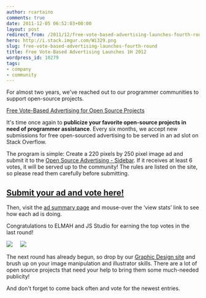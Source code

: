 ```yaml
---
author: rcartaino
comments: true
date: 2011-12-05 06:52:03+00:00
layout: post
redirect_from: /2011/12/free-vote-based-advertising-launches-fourth-round
hero: http://i.stack.imgur.com/Wi329.png
slug: free-vote-based-advertising-launches-fourth-round
title: Free Vote-Based Advertising Launches 1H 2012
wordpress_id: 10279
tags:
- company
- community
---
```


For almost two years, we've reached out to our programmer communities to support open-source projects.

[Free Vote-Based Advertising for Open Source Projects](../2009/12/free-vote-based-advertising-for-open-source-projects/)

It's time once again to **publicize your favorite open-source projects in need of programmer assistance**. Every six months, we accept new submissions for free open-sourced advertising to be served in an ad slot on Stack Overflow.

The program is simple: Create a 220 pixels by 250 pixel image ad and submit it to the [Open Source Advertising - Sidebar](http://meta.stackoverflow.com/questions/114442/open-source-advertising-sidebar-1h-2012). If it receives at least 6 votes, it will be served up to the community! The rules are listed on the site, so please read them carefully before submitting.


## [Submit your ad and vote here!](http://meta.stackoverflow.com/questions/114442/open-source-advertising-sidebar-1h-2012)


Then, visit the [ad summary page](http://rads.stackoverflow.com/ossads/all) and mouse-over the ‘view stats’ link to see how each ad is doing.

Congratulations to ELMAH and JS Studio for earning the top votes in the last round!

[![](http://i.stack.imgur.com/Wi329.png)](http://meta.stackoverflow.com/a/93322/98786)     [![](http://i.stack.imgur.com/RQJwt.png)](http://meta.stackoverflow.com/a/93369/98786)

The next round has already begun, so drop by our [Graphic Design site](http://graphicdesign.stackexchange.com/) and brush up on your image manipulation and illustrator skills. There are a lot of open source projects that need your help to bring them some much-needed publicity!

And don't forget to come back often and vote for the newest entries.
